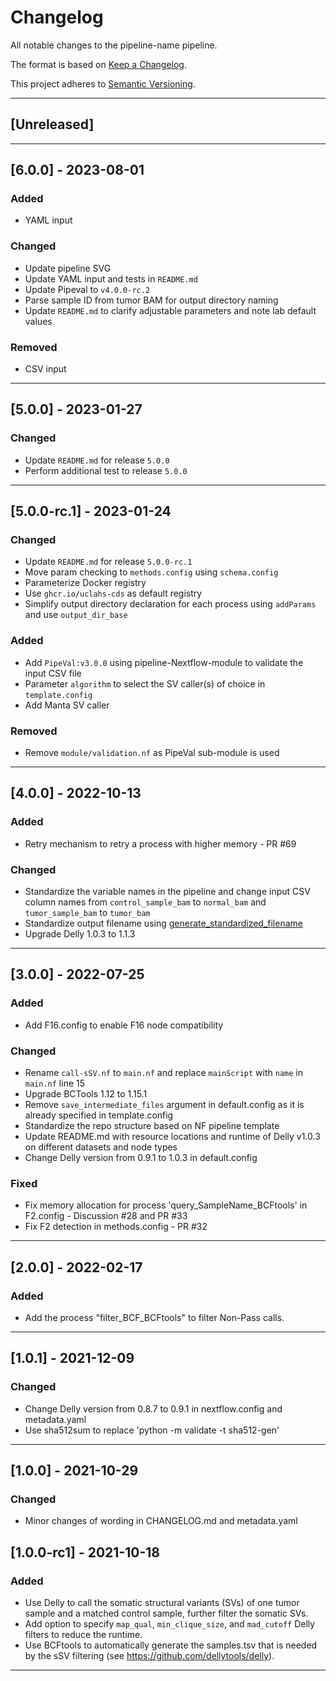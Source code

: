 # Changelog
All notable changes to the pipeline-name pipeline.

The format is based on [Keep a Changelog](https://keepachangelog.com/en/1.0.0/).

This project adheres to [Semantic Versioning](https://semver.org/spec/v2.0.0.html).

---

## [Unreleased]

---

## [6.0.0] - 2023-08-01
### Added
- YAML input

### Changed
- Update pipeline SVG
- Update YAML input and tests in `README.md`
- Update Pipeval to `v4.0.0-rc.2`
- Parse sample ID from tumor BAM for output directory naming
- Update `README.md` to clarify adjustable parameters and note lab default values

### Removed
- CSV input

---

## [5.0.0] - 2023-01-27
### Changed
- Update `README.md` for release `5.0.0`
- Perform additional test to release `5.0.0`

---

## [5.0.0-rc.1] - 2023-01-24
### Changed
- Update `README.md` for release `5.0.0-rc.1`
- Move param checking to `methods.config` using `schema.config`
- Parameterize Docker registry
- Use `ghcr.io/uclahs-cds` as default registry
- Simplify output directory declaration for each process using `addParams` and use `output_dir_base`

### Added
- Add `PipeVal:v3.0.0` using pipeline-Nextflow-module to validate the input CSV file
- Parameter `algorithm` to select the SV caller(s) of choice in `template.config`
- Add Manta SV caller

### Removed
- Remove `module/validation.nf` as PipeVal sub-module is used

---

## [4.0.0] - 2022-10-13
### Added
- Retry mechanism to retry a process with higher memory - PR #69

### Changed
- Standardize the variable names in the pipeline and change input CSV column names from `control_sample_bam` to `normal_bam` and `tumor_sample_bam` to `tumor_bam`
- Standardize output filename using [generate_standardized_filename](https://github.com/uclahs-cds/pipeline-Nextflow-module/tree/main/modules/common/generate_standardized_filename)
- Upgrade Delly 1.0.3 to 1.1.3

---

## [3.0.0] - 2022-07-25
### Added
- Add F16.config to enable F16 node compatibility
### Changed
- Rename `call-sSV.nf` to `main.nf` and replace `mainScript` with `name` in `main.nf` line 15
- Upgrade BCTools 1.12 to 1.15.1
- Remove `save_intermediate_files` argument in default.config as it is already specified in template.config
- Standardize the repo structure based on NF pipeline template
- Update README.md with resource locations and runtime of Delly v1.0.3 on different datasets and node types
- Change Delly version from 0.9.1 to 1.0.3 in default.config
### Fixed
- Fix memory allocation for process 'query_SampleName_BCFtools' in F2.config - Discussion #28 and PR #33
- Fix F2 detection in methods.config - PR #32

---

## [2.0.0] - 2022-02-17
### Added
- Add the process "filter_BCF_BCFtools" to filter Non-Pass calls.

---

## [1.0.1] - 2021-12-09
### Changed
- Change Delly version from 0.8.7 to 0.9.1 in nextflow.config and metadata.yaml
- Use sha512sum to replace 'python -m validate -t sha512-gen'

---

## [1.0.0] - 2021-10-29
### Changed
- Minor changes of wording in CHANGELOG.md and metadata.yaml

## [1.0.0-rc1] - 2021-10-18
### Added
- Use Delly to call the somatic structural variants (SVs) of one tumor sample and a matched control sample, further filter the somatic SVs.
- Add option to specify `map_qual`, `min_clique_size`, and `mad_cutoff` Delly filters to reduce the runtime.
- Use BCFtools to automatically generate the samples.tsv that is needed by the sSV filtering (see https://github.com/dellytools/delly).

---
